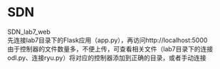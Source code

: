 # SDN
SDN_lab7_web  
先连接lab7目录下的Flask应用（app.py），再访问http://localhost:5000   
由于控制器的文件数量多，不便上传，可查看相关文件（lab7目录下的连接odl.py、连接ryu.py）将对应的控制器添加到正确的目录，或者手动连接
